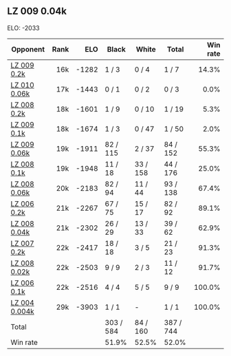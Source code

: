 ## LZ 009 0.04k ##

ELO: -2033

Opponent | Rank | ELO | Black | White | Total | Win rate
---------|-----:|----:|-------|-------|-------|-------:
[LZ 009 0.2k](LZ%20009%200.2k.md) | 16k | -1282 | 1 / 3 | 0 / 4 | 1 / 7 | 14.3%
[LZ 010 0.06k](LZ%20010%200.06k.md) | 17k | -1443 | 0 / 1 | 0 / 2 | 0 / 3 | 0.0%
[LZ 008 0.2k](LZ%20008%200.2k.md) | 18k | -1601 | 1 / 9 | 0 / 10 | 1 / 19 | 5.3%
[LZ 009 0.1k](LZ%20009%200.1k.md) | 18k | -1674 | 1 / 3 | 0 / 47 | 1 / 50 | 2.0%
[LZ 009 0.06k](LZ%20009%200.06k.md) | 19k | -1911 | 82 / 115 | 2 / 37 | 84 / 152 | 55.3%
[LZ 008 0.1k](LZ%20008%200.1k.md) | 19k | -1948 | 11 / 18 | 33 / 158 | 44 / 176 | 25.0%
[LZ 008 0.06k](LZ%20008%200.06k.md) | 20k | -2183 | 82 / 94 | 11 / 44 | 93 / 138 | 67.4%
[LZ 006 0.2k](LZ%20006%200.2k.md) | 21k | -2267 | 67 / 75 | 15 / 17 | 82 / 92 | 89.1%
[LZ 008 0.04k](LZ%20008%200.04k.md) | 21k | -2302 | 26 / 29 | 13 / 33 | 39 / 62 | 62.9%
[LZ 007 0.2k](LZ%20007%200.2k.md) | 22k | -2417 | 18 / 18 | 3 / 5 | 21 / 23 | 91.3%
[LZ 008 0.02k](LZ%20008%200.02k.md) | 22k | -2503 | 9 / 9 | 2 / 3 | 11 / 12 | 91.7%
[LZ 006 0.1k](LZ%20006%200.1k.md) | 22k | -2516 | 4 / 4 | 5 / 5 | 9 / 9 | 100.0%
[LZ 004 0.004k](LZ%20004%200.004k.md) | 29k | -3903 | 1 / 1 | - | 1 / 1 | 100.0%
Total | | | 303 / 584 | 84 / 160 | 387 / 744 | 
Win rate| | | 51.9% | 52.5% | 52.0% | 
